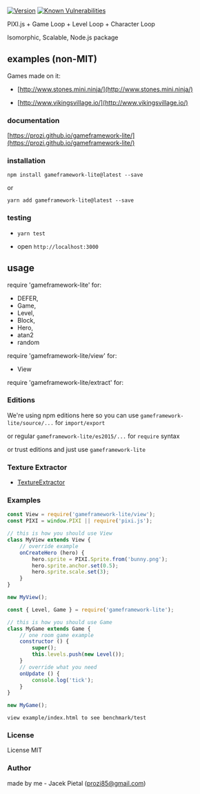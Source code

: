 [![Version](https://img.shields.io/npm/v/gameframework-lite.svg)](https://www.npmjs.com/gameframework-lite) 
[![Known Vulnerabilities](https://snyk.io/test/npm/gameframework-lite/badge.svg)](https://snyk.io/test/npm/gameframework-lite)

PIXI.js + Game Loop + Level Loop + Character Loop

Isomorphic, Scalable, Node.js package

## examples (non-MIT)

Games made on it:

* [http://www.stones.mini.ninja/](http://www.stones.mini.ninja/)

* [http://www.vikingsvillage.io/](http://www.vikingsvillage.io/)

### documentation

[https://prozi.github.io/gameframework-lite/](https://prozi.github.io/gameframework-lite/)

### installation

`npm install gameframework-lite@latest --save`

or

`yarn add gameframework-lite@latest --save`

### testing

* `yarn test`

* open `http://localhost:3000`

## usage

require 'gameframework-lite' for:

- DEFER,
- Game,
- Level,
- Block,
- Hero,
- atan2
- random

require 'gameframework-lite/view' for:

- View

require 'gameframework-lite/extract' for:

### Editions

We're using npm editions here so you can use `gameframework-lite/source/...` for `import/export`

or regular `gameframework-lite/es2015/...` for `require` syntax

or trust editions and just use `gameframework-lite`

### Texture Extractor

- [TextureExtractor](https://prozi.github.io/gameframework-lite/class/docs-src/extract.js~TextureExtractor.html)

### Examples

```javascript
const View = require('gameframework-lite/view');
const PIXI = window.PIXI || require('pixi.js');

// this is how you should use View
class MyView extends View {
	// override example
	onCreateHero (hero) {
		hero.sprite = PIXI.Sprite.from('bunny.png');
		hero.sprite.anchor.set(0.5);
		hero.sprite.scale.set(3);
	}
}

new MyView();
```

```javascript
const { Level, Game } = require('gameframework-lite');

// this is how you should use Game
class MyGame extends Game {
	// one room game example
	constructor () {
		super();
		this.levels.push(new Level());
	}
	// override what you need
	onUpdate () {
		console.log('tick');
	}
}

new MyGame();
```


`view example/index.html to see benchmark/test`

### License

License MIT

### Author

made by me - Jacek Pietal (prozi85@gmail.com)

